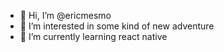 - 👋 Hi, I’m @ericmesmo
- 👀 I’m interested in some kind of new adventure
- 🌱 I’m currently learning react native
